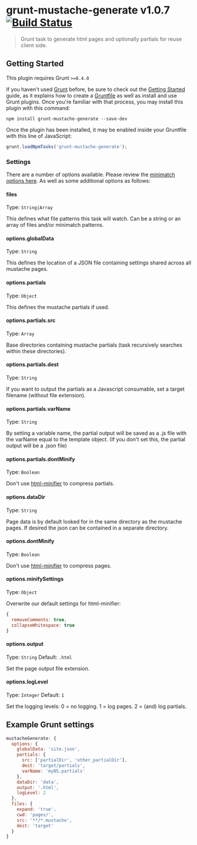# grunt-mustache-generate v1.0.7 [![Build Status](https://travis-ci.org/boycott/grunt-mustache-generate.svg?branch=master)](https://travis-ci.org/boycott/grunt-mustache-generate)

> Grunt task to generate html pages and optionally partials for reuse client side.

## Getting Started
This plugin requires Grunt `>=0.4.0`

If you haven't used [Grunt](http://gruntjs.com/) before, be sure to check out the [Getting Started](http://gruntjs.com/getting-started) guide, as it explains how to create a [Gruntfile](http://gruntjs.com/sample-gruntfile) as well as install and use Grunt plugins. Once you're familiar with that process, you may install this plugin with this command:

```shell
npm install grunt-mustache-generate --save-dev
```

Once the plugin has been installed, it may be enabled inside your Gruntfile with this line of JavaScript:

```js
grunt.loadNpmTasks('grunt-mustache-generate');
```

### Settings

There are a number of options available. Please review the [minimatch options here](https://github.com/isaacs/minimatch#options). As well as some additional options as follows:

#### files
Type: `String|Array`

This defines what file patterns this task will watch. Can be a string or an array of files and/or minimatch patterns.

#### options.globalData
Type: `String`

This defines the location of a JSON file containing settings shared across all mustache pages.

#### options.partials
Type: `Object`

This defines the mustache partials if used.

#### options.partials.src
Type: `Array`

Base directories containing mustache partials (task recursively searches within these directories).

#### options.partials.dest
Type: `String`

If you want to output the partials as a Javascript consumable, set a target filename (without file extension).

#### options.partials.varName
Type: `String`

By setting a variable name, the partial output will be saved as a .js file with the varName equal to the template object.
(If you don't set this, the partial output will be a .json file)

#### options.partials.dontMinify
Type: `Boolean`

Don't use [html-minifier](https://github.com/kangax/html-minifier) to compress partials.  

#### options.dataDir
Type: `String`

Page data is by default looked for in the same directory as the mustache pages. If desired the json can be contained in a separate directory.

#### options.dontMinify
Type: `Boolean`

Don't use [html-minifier](https://github.com/kangax/html-minifier) to compress pages.  

#### options.minifySettings
Type: `Object`

Overwrite our default settings for html-minifier:

```js
{
  removeComments: true,
  collapseWhitespace: true  
}
```  

#### options.output
Type: `String`
Default: `.html`

Set the page output file extension.

#### options.logLevel
Type: `Integer`
Default: `1`

Set the logging levels:
  0 = no logging.
  1 = log pages.
  2 = (and) log partials.

## Example Grunt settings

```js
mustacheGenerate: {
  options: {
    globalData: 'site.json',
    partials: {
      src: ['partialDir', 'other_partialDir'],
      dest: 'target/partials',
      varName: 'myNS.partials'
    },
    dataDir: 'data',
    output: '.html',
    logLevel: 2
  },
  files: {
    expand: 'true',
    cwd: 'pages/',
    src: '**/*.mustache',
    dest: 'target'
  }
}
```
